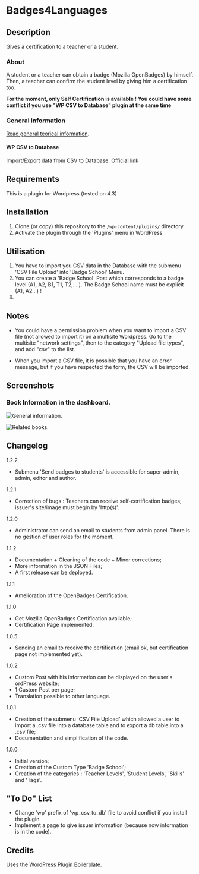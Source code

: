 # Badges4Languages

## Description
Gives a certification to a teacher or a student.


### About

A student or a teacher can obtain a badge (Mozilla OpenBadges) by himself.
Then, a teacher can confirm the student level by giving him a certification too.

**For the moment, only Self Certification is available !
You could have some conflict if you use "WP CSV to Database" plugin at the same time**

### General Information
[Read general teorical information](/README-general-information.md).

#### WP CSV to Database
Import/Export data from CSV to Database.
[Official link](https://wordpress.org/plugins/wp-csv-to-database/)


## Requirements
This is a plugin for Wordpress (tested on 4.3)


## Installation

1. Clone (or copy) this repository to the `/wp-content/plugins/` directory
1. Activate the plugin through the 'Plugins' menu in WordPress


## Utilisation

1. You have to import you CSV data in the Database with the submenu 'CSV File Upload' into 'Badge School' Menu.
1. You can create a 'Badge School' Post which corresponds to a badge level (A1, A2, B1, T1, T2,....). The Badge School name must be explicit (A1, A2...) !
1. 


## Notes

* You could have a permission problem when you want to import a CSV file (not allowed to import it) on a multisite Wordpress. Go to the multisite "network settings", then to the category "Upload file types", and add "csv" to the list.

* When you import a CSV file, it is possible that you have an error message, but if you have respected the form, the CSV will be imported.


## Screenshots

### Book Information in the dashboard.
![General information.](assets/GeneralInformation.png)

![Related books.](assets/RelatedBooks.png)







## Changelog

1.2.2
* Submenu 'Send badges to students' is accessible for super-admin, admin, editor and author.

1.2.1
* Correction of bugs : Teachers can receive self-certification badges; issuer's site/image must begin by 'http(s)'.

1.2.0
* Administrator can send an email to students from admin panel. There is no gestion of user roles for the moment.

1.1.2
* Documentation + Cleaning of the code + Minor corrections;
* More information in the JSON Files;
* A first release can be deployed.

1.1.1
* Amelioration of the OpenBadges Certification.

1.1.0
* Get Mozilla OpenBadges Certification available;
* Certification Page implemented.

1.0.5
* Sending an email to receive the certification (email ok, but certification page not implemented yet).

1.0.2
* Custom Post with his information can be displayed on the user's ordPress website;
* 1 Custom Post per page;
* Translation possible to other language.

1.0.1
* Creation of the submenu 'CSV File Upload' which allowed a user to import a .csv file into a database table and to export a db table into a .csv file;
* Documentation and simplification of the code.

1.0.0
* Initial version;
* Creation of the Custom Type 'Badge School';
* Creation of the categories : 'Teacher Levels', 'Student Levels', 'Skills' and 'Tags'.


## "To Do" List

* Change 'wp' prefix of 'wp_csv_to_db' file to avoid conflict if you install the plugin
* Implement a page to give issuer information (because now information is in the code).


## Credits

Uses the [WordPress Plugin Boilerplate](http://wppb.io/).